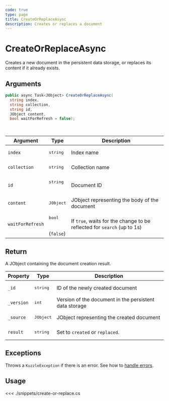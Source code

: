 ```yaml
---
code: true
type: page
title: CreateOrReplaceAsync
description: Creates or replaces a document
---
```


# CreateOrReplaceAsync

Creates a new document in the persistent data storage, or replaces its content if it already exists.

## Arguments

```csharp
public async Task<JObject> CreateOrReplaceAsync( 
  string index, 
  string collection, 
  string id, 
  JObject content, 
  bool waitForRefresh = false);

```

<br/>

| Argument     | Type                                 | Description                                       |
| ------------ | ------------------------------------ | ------------------------------------------------- |
| `index`      | <pre>string</pre>        | Index name                                                  |
| `collection` | <pre>string</pre>        | Collection name                                             |
| `id`         | <pre>string</pre><br/>       | Document ID |
| `content`   | <pre>JObject</pre>        | JObject representing the body of the document           |
| `waitForRefresh`   | <pre>bool</pre><br/>(`false`)       | If `true`, waits for the change to be reflected for `search` (up to 1s)           |

## Return

A JObject containing the document creation result.

| Property  | Type              | Description                                            |
| --------- | ----------------- | ------------------------------------------------------ |
| `_id`      | <pre>string</pre> | ID of the newly created document                       |
| `_version` | <pre>int</pre> | Version of the document in the persistent data storage |
| `_source`  | <pre>JObject</pre> | JObject representing the created document          |
| `result`    | <pre>string</pre> | Set to `created` or `replaced`.                    |

## Exceptions

Throws a `KuzzleException` if there is an error. See how to [handle errors](/sdk/csharp/1/essentials/error-handling).

## Usage

<<< ./snippets/create-or-replace.cs
